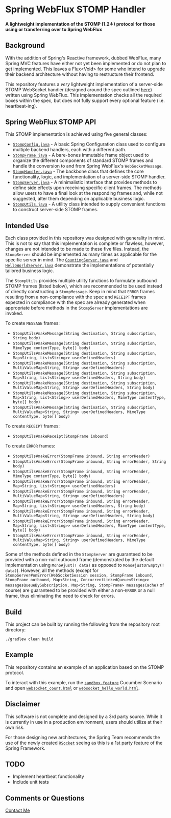# Spring WebFlux STOMP Handler

#### A lightweight implementation of the STOMP (1.2↓) protocol for those using or transferring over to Spring WebFlux

## Background

With the addition of Spring's Reactive framework, dubbed WebFlux, many Spring MVC features have either not yet been
implemented or do not plan to get implemented. This leaves a Flux&lt;Void&gt; for some who intend to upgrade their
backend
architecture without having to restructure their frontend.

This repository features a <em>very</em> lightweight implementation of a server-side STOMP WebSocket handler (designed
around the spec outlined [here](http://stomp.github.io/)) written using Spring WebFlux. This implementation checks
all the required boxes within the spec, but does not fully support every optional feature (i.e. heartbeat-ing).

## Spring WebFlux STOMP API

This STOMP implementation is achieved using five general classes:

- [```StompConfig.java```](src/main/java/io/github/stomp/StompConfig.java) - A basic Spring Configuration class
  used to configure multiple backend handlers, each with a different path.
- [```StompFrame.java```](src/main/java/io/github/stomp/StompFrame.java) - A bare-bones immutable frame object
  used to organize the different components of standard STOMP frames and handle the conversion to and from Spring
  WebFlux's ```WebSocketMessage```.
- [```StompHandler.java```](src/main/java/io/github/stomp/StompHandler.java) - The backbone class that defines
  the core functionality, logic, and implementation of a server-side STOMP handler.
- [```StompServer.java```](src/main/java/io/github/stomp/StompServer.java) - A minimalistic interface that
  provides methods to define side effects upon receiving specific client frames. The methods allow users to have
  a final look at the responding frames and, while not suggested, alter them depending on applicable business logic.
- [```StompUtils.java```](src/main/java/io/github/stomp/StompUtils.java) - A utility class intended to supply
  convenient functions to construct server-side STOMP frames.

## Intended Use

Each class provided in this repository was designed with generality in mind. This is not to say that this
implementation is complete or flawless, however, changes are not intended to be made to these five files. Instead,
the ```StompServer``` should be implemented as many times as applicable for the specific server in mind. The
[```CountingServer.java```](src/test/java/io/github/stomp/server/CountingServer.java) and
[```HelloWorldServer.java```](src/test/java/io/github/stomp/server/HelloWorldServer.java) demonstrate the 
implementations of potentially tailored business logic.

The ```StompUtils``` provides multiple utility functions to formulate outbound STOMP frames (listed below),
which are recommended to be used instead of directly constructing a ```StompMessage```. Keep in mind that
```ERROR``` frames resulting from a non-compliance with the spec and ```RECEIPT``` frames expected in compliance
with the spec are already generated when appropriate before methods in the ```StompServer``` implementations are 
invoked.

To create ```MESSAGE``` frames:

- ```StompUtils#makeMessage(String destination, String subscription, String body)```
- ```StompUtils#makeMessage(String destination, String subscription, MimeType contentType, byte[] body)```
- ```StompUtils#makeMessage(String destination, String subscription, Map<String, List<String>> userDefinedHeaders)```
- ```StompUtils#makeMessage(String destination, String subscription, MultiValueMap<String, String> userDefinedHeaders)```
- ```StompUtils#makeMessage(String destination, String subscription, Map<String, List<String>> userDefinedHeaders, String body)```
- ```StompUtils#makeMessage(String destination, String subscription, MultiValueMap<String, String> userDefinedHeaders, String body)```
- ```StompUtils#makeMessage(String destination, String subscription, Map<String, List<String>> userDefinedHeaders, MimeType contentType, byte[] body)```
- ```StompUtils#makeMessage(String destination, String subscription, MultiValueMap<String, String> userDefinedHeaders, MimeType contentType, byte[] body)```

To create ```RECEIPT``` frames:

- ```StompUtils#makeReceipt(StompFrame inbound)```

To create ```ERROR``` frames:

- ```StompUtils#makeError(StompFrame inbound, String errorHeader)```
- ```StompUtils#makeError(StompFrame inbound, String errorHeader, String body)```
- ```StompUtils#makeError(StompFrame inbound, String errorHeader, MimeType contentType, byte[] body)```
- ```StompUtils#makeError(StompFrame inbound, String errorHeader, Map<String, List<String>> userDefinedHeaders)```
- ```StompUtils#makeError(StompFrame inbound, String errorHeader, MultiValueMap<String, String> userDefinedHeaders)```
- ```StompUtils#makeError(StompFrame inbound, String errorHeader, Map<String, List<String>> userDefinedHeaders, String body)```
- ```StompUtils#makeError(StompFrame inbound, String errorHeader, MultiValueMap<String, String> userDefinedHeaders, String body)```
- ```StompUtils#makeError(StompFrame inbound, String errorHeader, Map<String, List<String>> userDefinedHeaders, MimeType contentType, byte[] body)```
- ```StompUtils#makeError(StompFrame inbound, String errorHeader, MultiValueMap<String, String> userDefinedHeaders, MimeType contentType, byte[] body)```

Some of the methods defined in the ```StompServer``` are guaranteed to be provided with a non-null outbound frame
(demonstrated by the default implementation using ```Mono#just(T data)``` as opposed to ```Mono#justOrEmpty(T data)```).
However, all the methods (except
for ```StompServer#onError(WebSocketSession session, StompFrame inbound, StompFrame outbound, Map<String, ConcurrentLinkedQueue<String>> messagesQueueBySubscription, Map<String, StompFrame> messagesCache)```
of course) are guaranteed to be provided with either a non-```ERROR```
or a null frame, thus eliminating the need to check for errors.

## Build

This project can be built by running the following from the repository root directory:

```
./gradlew clean build
```

## Example

This repository contains an example of an application based on the STOMP protocol.

To interact with this example, run the [```sandbox.feature```](src/test/resources/feature/sandbox.feature) Cucumber
Scenario and open [```websocket_count.html```](src/test/resources/html/websocket_count.html) or
[```websocket_hello_world.html```](src/test/resources/html/websocket_hello_world.html).

## Disclaimer

This software is not complete and designed by a 3rd party source. While it is currently in use
in a production environment, users should utilize at their own risk.

For those designing new architectures, the Spring Team recommends the use of the newly created
[```RSocket```](https://docs.spring.io/spring-framework/reference/rsocket.html) seeing as this is
a 1st party feature of the Spring Framework.

## TODO

- Implement heartbeat functionality
- Include unit tests

## Comments or Questions

[Contact Me](mailto:markkoszykowski@gmail.com)